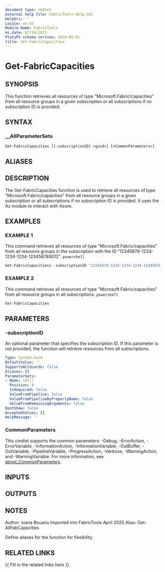 ```yaml
---
document type: cmdlet
external help file: FabricTools-Help.xml
HelpUri: ''
Locale: en-US
Module Name: FabricTools
ms.date: 07/14/2025
PlatyPS schema version: 2024-05-01
title: Get-FabricCapacities
---
```


# Get-FabricCapacities

## SYNOPSIS

This function retrieves all resources of type "Microsoft.Fabric/capacities" from all resource groups in a given subscription or all subscriptions if no subscription ID is provided.

## SYNTAX

### __AllParameterSets

```
Get-FabricCapacities [[-subscriptionID] <guid>] [<CommonParameters>]
```

## ALIASES

## DESCRIPTION

The Get-FabricCapacities function is used to retrieve all resources of type "Microsoft.Fabric/capacities" from all resource groups in a given subscription or all subscriptions if no subscription ID is provided.
It uses the Az module to interact with Azure.

## EXAMPLES

### EXAMPLE 1

This command retrieves all resources of type "Microsoft.Fabric/capacities" from all resource groups in the subscription with the ID "12345678-1234-1234-1234-123456789012". ```powershell ```

```powershell
Get-FabricCapacitiess -subscriptionID "12345678-1234-1234-1234-123456789012"
```

### EXAMPLE 2

This command retrieves all resources of type "Microsoft.Fabric/capacities" from all resource groups in all subscriptions. ```powershell ```

```powershell
Get-FabricCapacities
```

## PARAMETERS

### -subscriptionID

An optional parameter that specifies the subscription ID.
If this parameter is not provided, the function will retrieve resources from all subscriptions.

```yaml
Type: System.Guid
DefaultValue: ''
SupportsWildcards: false
Aliases: []
ParameterSets:
- Name: (All)
  Position: 0
  IsRequired: false
  ValueFromPipeline: false
  ValueFromPipelineByPropertyName: false
  ValueFromRemainingArguments: false
DontShow: false
AcceptedValues: []
HelpMessage: ''
```

### CommonParameters

This cmdlet supports the common parameters: -Debug, -ErrorAction, -ErrorVariable,
-InformationAction, -InformationVariable, -OutBuffer, -OutVariable, -PipelineVariable,
-ProgressAction, -Verbose, -WarningAction, and -WarningVariable. For more information, see
[about_CommonParameters](https://go.microsoft.com/fwlink/?LinkID=113216).

## INPUTS

## OUTPUTS

## NOTES

Author: Ioana Bouariu
Imported into FabricTools April 2025
Alias: Get-AllFabCapacities

Define aliases for the function for flexibility.

## RELATED LINKS

{{ Fill in the related links here }}

